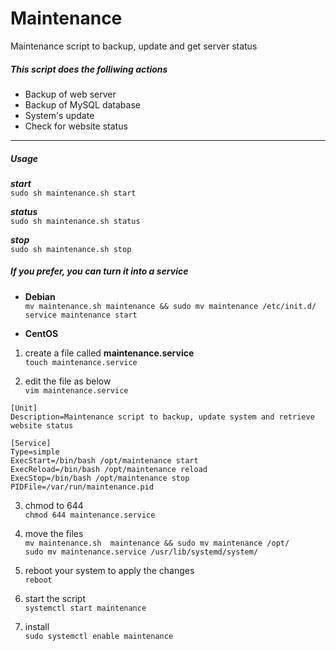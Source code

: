 # Maintenance
Maintenance script to backup, update and get server status

##### This script does the folliwing actions
* Backup of web server
* Backup of MySQL database
* System's update
* Check for website status

--------
##### Usage
***start***  
`sudo sh maintenance.sh start`

***status***  
`sudo sh maintenance.sh status`

***stop***  
`sudo sh maintenance.sh stop`

##### If you prefer, you can turn it into a service
* **Debian**  
`mv maintenance.sh maintenance && sudo mv maintenance /etc/init.d/`  
`service maintenance start`

* **CentOS**  

1. create a file called __maintenance.service__  
`touch maintenance.service`

2. edit the file as below  
`vim maintenance.service`   

  ```
[Unit]
Description=Maintenance script to backup, update system and retrieve website status

[Service]
Type=simple
ExecStart=/bin/bash /opt/maintenance start
ExecReload=/bin/bash /opt/maintenance reload
ExecStop=/bin/bash /opt/maintenance stop
PIDFile=/var/run/maintenance.pid
  ```

3. chmod to 644  
`chmod 644 maintenance.service`  

4. move the files  
`mv maintenance.sh  maintenance && sudo mv maintenance /opt/`  
`sudo mv maintenance.service /usr/lib/systemd/system/`  

5. reboot your system to apply the changes  
`reboot`

6. start the script  
`systemctl start maintenance`  

7. install  
`sudo systemctl enable maintenance`  
